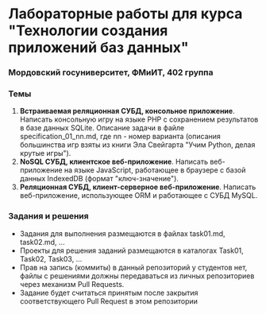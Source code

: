 # Лабораторные работы для курса "Технологии создания приложений баз данных"
### Мордовский госуниверситет, ФМиИТ, 402 группа

### Темы
1. **Встраиваемая реляционная СУБД, консольное приложение**. Написать консольную игру на языке PHP с сохранением результатов в базе данных SQLite. Описание задачи в файле specification_01_nn.md, где nn - номер варианта (описания большинства игр взяты из книги Эла Свейгарта "Учим Python, делая крутые игры").
2. **NoSQL СУБД, клиентское веб-приложение**. Написать веб-приложение на языке JavaScript, работающее в браузере с базой данных IndexedDB (формат "ключ-значение").
3. **Реляционная СУБД, клиент-серверное веб-приложение**. Написать веб-приложение, использующее ORM и работающее с СУБД MySQL.

### Задания и решения
* Задания для выполнения размещаются в файлах task01.md, task02.md, ...
* Проекты для решения заданий размещаются в каталогах Task01, Task02, Task03, ...
* Прав на запись (коммиты) в данный репозиторий у студентов нет, файлы с решениями должны передаваться из личных репозиториев через механизм Pull Requests.
* Задание будет считаться принятым после закрытия соответствующего Pull Request в этом репозитории

